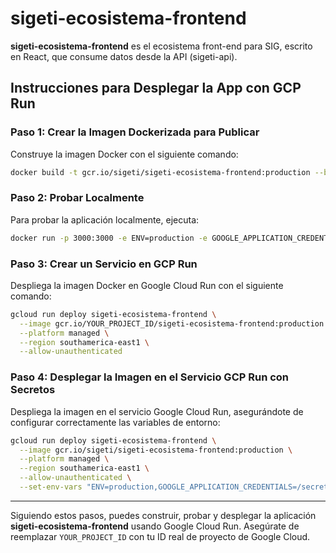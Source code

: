 # sigeti-ecosistema-frontend

**sigeti-ecosistema-frontend** es el ecosistema front-end para SIG, escrito en React, que consume datos desde la API (sigeti-api).

## Instrucciones para Desplegar la App con GCP Run

### Paso 1: Crear la Imagen Dockerizada para Publicar

Construye la imagen Docker con el siguiente comando:

```sh
docker build -t gcr.io/sigeti/sigeti-ecosistema-frontend:production --build-arg ENV=production --build-arg GOOGLE_APPLICATION_CREDENTIALS_JSON=/secrets/sigeti-dee63dd3ec66.json .
```

### Paso 2: Probar Localmente

Para probar la aplicación localmente, ejecuta:

```sh
docker run -p 3000:3000 -e ENV=production -e GOOGLE_APPLICATION_CREDENTIALS=/secrets/sigeti-dee63dd3ec66.json gcr.io/sigeti/sigeti-ecosistema-frontend:production
```

### Paso 3: Crear un Servicio en GCP Run

Despliega la imagen Docker en Google Cloud Run con el siguiente comando:

```sh
gcloud run deploy sigeti-ecosistema-frontend \
  --image gcr.io/YOUR_PROJECT_ID/sigeti-ecosistema-frontend:production \
  --platform managed \
  --region southamerica-east1 \
  --allow-unauthenticated
```

### Paso 4: Desplegar la Imagen en el Servicio GCP Run con Secretos

Despliega la imagen en el servicio Google Cloud Run, asegurándote de configurar correctamente las variables de entorno:

```sh
gcloud run deploy sigeti-ecosistema-frontend \
  --image gcr.io/sigeti/sigeti-ecosistema-frontend:production \
  --platform managed \
  --region southamerica-east1 \
  --allow-unauthenticated \
  --set-env-vars "ENV=production,GOOGLE_APPLICATION_CREDENTIALS=/secrets/sigeti-dee63dd3ec66.json"
```

---

Siguiendo estos pasos, puedes construir, probar y desplegar la aplicación **sigeti-ecosistema-frontend** usando Google Cloud Run. Asegúrate de reemplazar `YOUR_PROJECT_ID` con tu ID real de proyecto de Google Cloud.